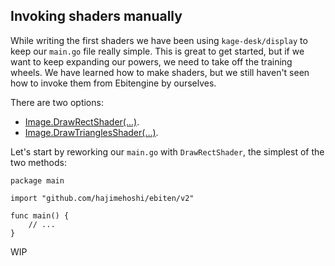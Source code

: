 ## Invoking shaders manually

While writing the first shaders we have been using `kage-desk/display` to keep our `main.go` file really simple. This is great to get started, but if we want to keep expanding our powers, we need to take off the training wheels. We have learned how to make shaders, but we still haven't seen how to invoke them from Ebitengine by ourselves.

There are two options:
- [Image.DrawRectShader(...)](https://pkg.go.dev/github.com/hajimehoshi/ebiten/v2#Image.DrawRectShader).
- [Image.DrawTrianglesShader(...)](https://pkg.go.dev/github.com/hajimehoshi/ebiten/v2#Image.DrawTrianglesShader).

Let's start by reworking our `main.go` with `DrawRectShader`, the simplest of the two methods:
```Golang
package main

import "github.com/hajimehoshi/ebiten/v2"

func main() {
	// ...
}
```

WIP
